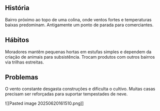 ## História  
Bairro próximo ao topo de uma colina, onde ventos fortes e temperaturas baixas predominam. Antigamente um ponto de parada para comerciantes.

## Hábitos  
Moradores mantêm pequenas hortas em estufas simples e dependem da criação de animais para subsistência. Trocam produtos com outros bairros via trilhas estreitas.

## Problemas  
O vento constante desgasta construções e dificulta o cultivo. Muitas casas precisam ser reforçadas para suportar tempestades de neve.

![[Pasted image 20250620161510.png]]



